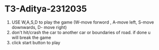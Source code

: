 # T3-Aditya-2312035

1. USE W,A,S,D to play the game (W-move forword , A-move left, S-move downwards, D- move right)
2. don't hit/crash the car to another car or boundaries of road. if done u will break the game
3. click start button to play
